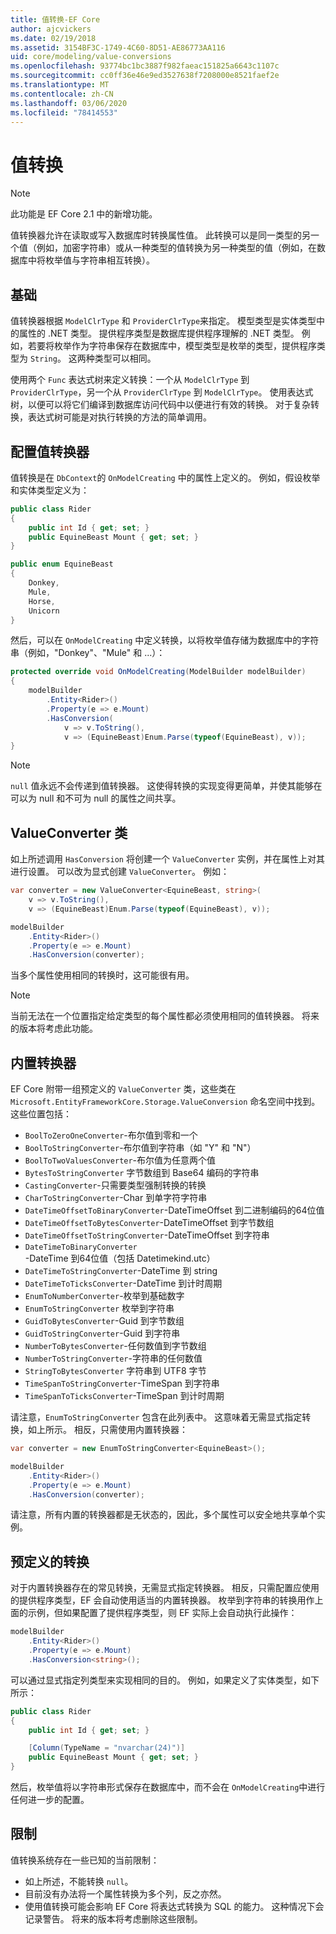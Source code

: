 ```yaml
---
title: 值转换-EF Core
author: ajcvickers
ms.date: 02/19/2018
ms.assetid: 3154BF3C-1749-4C60-8D51-AE86773AA116
uid: core/modeling/value-conversions
ms.openlocfilehash: 93774bc1bc3887f982faeac151825a6643c1107c
ms.sourcegitcommit: cc0ff36e46e9ed3527638f7208000e8521faef2e
ms.translationtype: MT
ms.contentlocale: zh-CN
ms.lasthandoff: 03/06/2020
ms.locfileid: "78414553"
---
```

# <a name="value-conversions"></a>值转换

> [!NOTE]  
> 此功能是 EF Core 2.1 中的新增功能。

值转换器允许在读取或写入数据库时转换属性值。 此转换可以是同一类型的另一个值（例如，加密字符串）或从一种类型的值转换为另一种类型的值（例如，在数据库中将枚举值与字符串相互转换）。

## <a name="fundamentals"></a>基础

值转换器根据 `ModelClrType` 和 `ProviderClrType`来指定。 模型类型是实体类型中的属性的 .NET 类型。 提供程序类型是数据库提供程序理解的 .NET 类型。 例如，若要将枚举作为字符串保存在数据库中，模型类型是枚举的类型，提供程序类型为 `String`。 这两种类型可以相同。

使用两个 `Func` 表达式树来定义转换：一个从 `ModelClrType` 到 `ProviderClrType`，另一个从 `ProviderClrType` 到 `ModelClrType`。 使用表达式树，以便可以将它们编译到数据库访问代码中以便进行有效的转换。 对于复杂转换，表达式树可能是对执行转换的方法的简单调用。

## <a name="configuring-a-value-converter"></a>配置值转换器

值转换是在 `DbContext`的 `OnModelCreating` 中的属性上定义的。 例如，假设枚举和实体类型定义为：

``` csharp
public class Rider
{
    public int Id { get; set; }
    public EquineBeast Mount { get; set; }
}

public enum EquineBeast
{
    Donkey,
    Mule,
    Horse,
    Unicorn
}
```

然后，可以在 `OnModelCreating` 中定义转换，以将枚举值存储为数据库中的字符串（例如，"Donkey"、"Mule" 和 ...）：

``` csharp
protected override void OnModelCreating(ModelBuilder modelBuilder)
{
    modelBuilder
        .Entity<Rider>()
        .Property(e => e.Mount)
        .HasConversion(
            v => v.ToString(),
            v => (EquineBeast)Enum.Parse(typeof(EquineBeast), v));
}
```

> [!NOTE]  
> `null` 值永远不会传递到值转换器。 这使得转换的实现变得更简单，并使其能够在可以为 null 和不可为 null 的属性之间共享。

## <a name="the-valueconverter-class"></a>ValueConverter 类

如上所述调用 `HasConversion` 将创建一个 `ValueConverter` 实例，并在属性上对其进行设置。 可以改为显式创建 `ValueConverter`。 例如：

``` csharp
var converter = new ValueConverter<EquineBeast, string>(
    v => v.ToString(),
    v => (EquineBeast)Enum.Parse(typeof(EquineBeast), v));

modelBuilder
    .Entity<Rider>()
    .Property(e => e.Mount)
    .HasConversion(converter);
```

当多个属性使用相同的转换时，这可能很有用。

> [!NOTE]  
> 当前无法在一个位置指定给定类型的每个属性都必须使用相同的值转换器。 将来的版本将考虑此功能。

## <a name="built-in-converters"></a>内置转换器

EF Core 附带一组预定义的 `ValueConverter` 类，这些类在 `Microsoft.EntityFrameworkCore.Storage.ValueConversion` 命名空间中找到。 这些位置包括：

* `BoolToZeroOneConverter`-布尔值到零和一个
* `BoolToStringConverter`-布尔值到字符串（如 "Y" 和 "N"）
* `BoolToTwoValuesConverter`-布尔值为任意两个值
* `BytesToStringConverter` 字节数组到 Base64 编码的字符串
* `CastingConverter`-只需要类型强制转换的转换
* `CharToStringConverter`-Char 到单字符字符串
* `DateTimeOffsetToBinaryConverter`-DateTimeOffset 到二进制编码的64位值
* `DateTimeOffsetToBytesConverter`-DateTimeOffset 到字节数组
* `DateTimeOffsetToStringConverter`-DateTimeOffset 到字符串
* `DateTimeToBinaryConverter`-DateTime 到64位值（包括 Datetimekind.utc）
* `DateTimeToStringConverter`-DateTime 到 string
* `DateTimeToTicksConverter`-DateTime 到计时周期
* `EnumToNumberConverter`-枚举到基础数字
* `EnumToStringConverter` 枚举到字符串
* `GuidToBytesConverter`-Guid 到字节数组
* `GuidToStringConverter`-Guid 到字符串
* `NumberToBytesConverter`-任何数值到字节数组
* `NumberToStringConverter`-字符串的任何数值
* `StringToBytesConverter` 字符串到 UTF8 字节
* `TimeSpanToStringConverter`-TimeSpan 到字符串
* `TimeSpanToTicksConverter`-TimeSpan 到计时周期

请注意，`EnumToStringConverter` 包含在此列表中。 这意味着无需显式指定转换，如上所示。 相反，只需使用内置转换器：

``` csharp
var converter = new EnumToStringConverter<EquineBeast>();

modelBuilder
    .Entity<Rider>()
    .Property(e => e.Mount)
    .HasConversion(converter);
```

请注意，所有内置的转换器都是无状态的，因此，多个属性可以安全地共享单个实例。

## <a name="pre-defined-conversions"></a>预定义的转换

对于内置转换器存在的常见转换，无需显式指定转换器。 相反，只需配置应使用的提供程序类型，EF 会自动使用适当的内置转换器。 枚举到字符串的转换用作上面的示例，但如果配置了提供程序类型，则 EF 实际上会自动执行此操作：

``` csharp
modelBuilder
    .Entity<Rider>()
    .Property(e => e.Mount)
    .HasConversion<string>();
```

可以通过显式指定列类型来实现相同的目的。 例如，如果定义了实体类型，如下所示：

``` csharp
public class Rider
{
    public int Id { get; set; }

    [Column(TypeName = "nvarchar(24)")]
    public EquineBeast Mount { get; set; }
}
```

然后，枚举值将以字符串形式保存在数据库中，而不会在 `OnModelCreating`中进行任何进一步的配置。

## <a name="limitations"></a>限制

值转换系统存在一些已知的当前限制：

* 如上所述，不能转换 `null`。
* 目前没有办法将一个属性转换为多个列，反之亦然。
* 使用值转换可能会影响 EF Core 将表达式转换为 SQL 的能力。 这种情况下会记录警告。
将来的版本将考虑删除这些限制。
